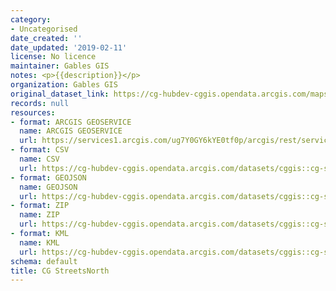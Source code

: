 ```yaml
---
category:
- Uncategorised
date_created: ''
date_updated: '2019-02-11'
license: No licence
maintainer: Gables GIS
notes: <p>{{description}}</p>
organization: Gables GIS
original_dataset_link: https://cg-hubdev-cggis.opendata.arcgis.com/maps/cggis::cg-streetsnorth
records: null
resources:
- format: ARCGIS GEOSERVICE
  name: ARCGIS GEOSERVICE
  url: https://services1.arcgis.com/ug7Y0GY6kYE0tf0p/arcgis/rest/services/CG_StreetsNorth/FeatureServer/0
- format: CSV
  name: CSV
  url: https://cg-hubdev-cggis.opendata.arcgis.com/datasets/cggis::cg-streetsnorth.csv?outSR=%7B%22latestWkid%22%3A2236%2C%22wkid%22%3A102658%7D
- format: GEOJSON
  name: GEOJSON
  url: https://cg-hubdev-cggis.opendata.arcgis.com/datasets/cggis::cg-streetsnorth.geojson?outSR=%7B%22latestWkid%22%3A2236%2C%22wkid%22%3A102658%7D
- format: ZIP
  name: ZIP
  url: https://cg-hubdev-cggis.opendata.arcgis.com/datasets/cggis::cg-streetsnorth.zip?outSR=%7B%22latestWkid%22%3A2236%2C%22wkid%22%3A102658%7D
- format: KML
  name: KML
  url: https://cg-hubdev-cggis.opendata.arcgis.com/datasets/cggis::cg-streetsnorth.kml?outSR=%7B%22latestWkid%22%3A2236%2C%22wkid%22%3A102658%7D
schema: default
title: CG StreetsNorth
---
```

